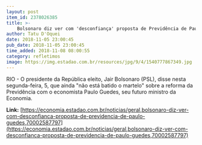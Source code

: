 ```yaml
---
layout: post
item_id: 2378026385
title: >-
    Bolsonaro diz ver com 'desconfiança' proposta de Previdência de Paulo Guedes
author: Tatu D'Oquei
date: 2018-11-05 23:00:45
pub_date: 2018-11-05 23:00:45
time_added: 2018-11-08 08:00:55
category: refletimos
image: https://img.estadao.com.br/resources/jpg/9/4/1540777867349.jpg
---
```


RIO - O presidente da República eleito, Jair Bolsonaro (PSL), disse nesta segunda-feira, 5, que ainda "não está batido o martelo" sobre a reforma da Previdência com o economista Paulo Guedes, seu futuro ministro da Economia.

**Link:** [https://economia.estadao.com.br/noticias/geral,bolsonaro-diz-ver-com-desconfianca-proposta-de-previdencia-de-paulo-guedes,70002587797](https://economia.estadao.com.br/noticias/geral,bolsonaro-diz-ver-com-desconfianca-proposta-de-previdencia-de-paulo-guedes,70002587797)

